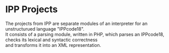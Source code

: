 # IPP Projects
The projects from IPP are separate modules of an interpreter for an unstructurued language "IPPcode18".  
It consists of a parsing module, written in PHP, which parses an IPPcode18, checks its lexical and syntactic correctness  
and transforms it into an XML representation.
